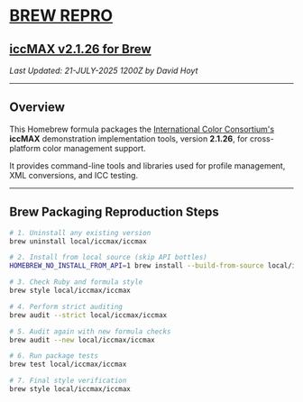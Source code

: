 # [BREW REPRO](https://github.com/Homebrew/homebrew-core/pull/221560)

## [iccMAX v2.1.26 for Brew](https://github.com/InternationalColorConsortium/DemoIccMAX/releases/tag/v2.1.26)

_Last Updated: 21-JULY-2025 1200Z by David Hoyt_

---

## Overview

This Homebrew formula packages the [International Color Consortium's](https://www.color.org/) **iccMAX** demonstration implementation tools, version **2.1.26**, for cross-platform color management support.  

It provides command-line tools and libraries used for profile management, XML conversions, and ICC testing.

---

## Brew Packaging Reproduction Steps

```bash
# 1. Uninstall any existing version
brew uninstall local/iccmax/iccmax

# 2. Install from local source (skip API bottles)
HOMEBREW_NO_INSTALL_FROM_API=1 brew install --build-from-source local/iccmax/iccmax

# 3. Check Ruby and formula style
brew style local/iccmax/iccmax

# 4. Perform strict auditing
brew audit --strict local/iccmax/iccmax

# 5. Audit again with new formula checks
brew audit --new local/iccmax/iccmax

# 6. Run package tests
brew test local/iccmax/iccmax

# 7. Final style verification
brew style local/iccmax/iccmax
